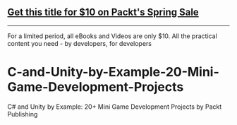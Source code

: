 ## [Get this title for $10 on Packt's Spring Sale](https://www.packt.com/V16445?utm_source=github&utm_medium=packt-github-repo&utm_campaign=spring_10_dollar_2022)
-----
For a limited period, all eBooks and Videos are only $10. All the practical content you need \- by developers, for developers

# C-and-Unity-by-Example-20-Mini-Game-Development-Projects
C# and Unity by Example: 20+ Mini Game Development Projects by Packt Publishing
